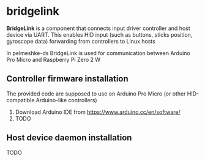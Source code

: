 # bridgelink

**BridgeLink** is a component that connects input driver controller and host device via UART. This enables HID input (such as buttons, sticks position, gyroscope data) forwarding from controllers to Linux hosts

In pelmeshke-ds BridgeLink is used for communication between Arduino Pro Micro and Raspberry Pi Zero 2 W

## Controller firmware installation

The provided code are supposed to use on Arduino Pro Micro (or other HID-compatible Arduino-like controllers)

1. Download Arduino IDE from https://www.arduino.cc/en/software/
2. TODO


## Host device daemon installation

TODO


